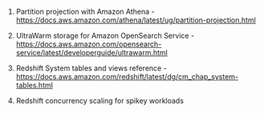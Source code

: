 1. Partition projection with Amazon Athena -  
https://docs.aws.amazon.com/athena/latest/ug/partition-projection.html

2. UltraWarm storage for Amazon OpenSearch Service -  
https://docs.aws.amazon.com/opensearch-service/latest/developerguide/ultrawarm.html

3. Redshift System tables and views reference -  
https://docs.aws.amazon.com/redshift/latest/dg/cm_chap_system-tables.html

4. Redshift concurrency scaling for spikey workloads
